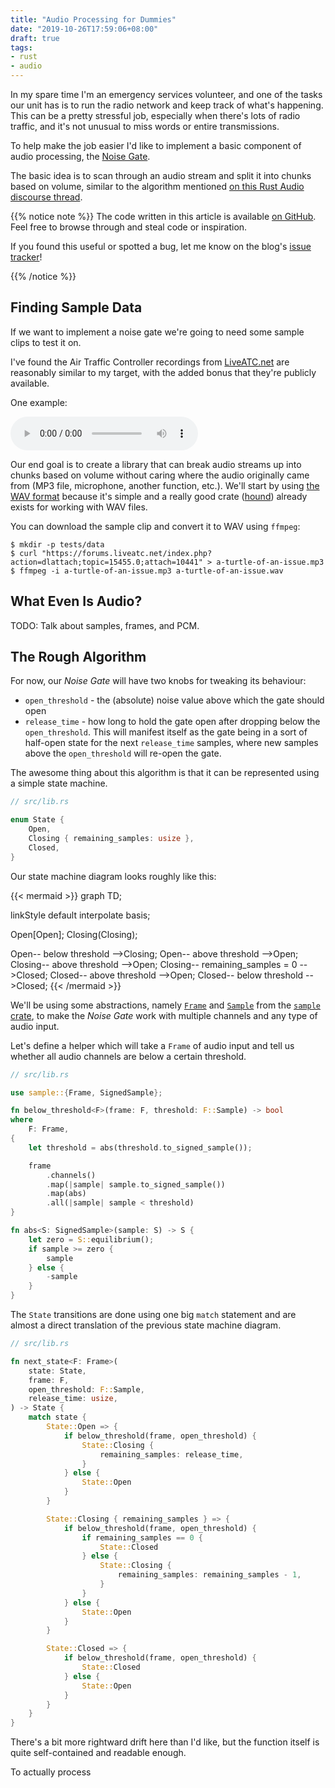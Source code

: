 ```yaml
---
title: "Audio Processing for Dummies"
date: "2019-10-26T17:59:06+08:00"
draft: true
tags:
- rust
- audio
---
```


In my spare time I'm an emergency services volunteer, and one of the tasks our
unit has is to run the radio network and keep track of what's happening. This
can be a pretty stressful job, especially when there's lots of radio traffic,
and it's not unusual to miss words or entire transmissions.

To help make the job easier I'd like to implement a basic component of audio
processing, the [Noise Gate][wiki].

The basic idea is to scan through an audio stream and split it into chunks
based on volume, similar to the algorithm mentioned [on this Rust Audio
discourse thread][thread].

{{% notice note %}}
The code written in this article is available [on GitHub][repo]. Feel free to
browse through and steal code or inspiration.

If you found this useful or spotted a bug, let me know on the blog's 
[issue tracker][issue]!

[repo]: https://github.com/Michael-F-Bryan/noise-gate
[issue]: https://github.com/Michael-F-Bryan/adventures.michaelfbryan.com
{{% /notice %}}

## Finding Sample Data

If we want to implement a noise gate we're going to need some sample clips to
test it on.

I've found the Air Traffic Controller recordings from [LiveATC.net][lan] are 
reasonably similar to my target, with the added bonus that they're publicly
available.

One example: 

<audio controls>
  <source src="a-turtle-of-an-issue.mp3" type="audio/mp3">
  Your browser does not support the audio tag.
</audio>

Our end goal is to create a library that can break audio streams up into
chunks based on volume without caring where the audio originally came from
(MP3 file, microphone, another function, etc.). We'll start by using [the WAV
format][wav] because it's simple and a really good crate ([hound][hound])
already exists for working with WAV files.

You can download the sample clip and convert it to WAV using `ffmpeg`:

```console
$ mkdir -p tests/data
$ curl "https://forums.liveatc.net/index.php?action=dlattach;topic=15455.0;attach=10441" > a-turtle-of-an-issue.mp3
$ ffmpeg -i a-turtle-of-an-issue.mp3 a-turtle-of-an-issue.wav
```

## What Even Is Audio?

TODO: Talk about samples, frames, and PCM.

## The Rough Algorithm

For now, our *Noise Gate* will have two knobs for tweaking its behaviour:

- `open_threshold` - the (absolute) noise value above which the gate should open
- `release_time` - how long to hold the gate open after dropping below the 
  `open_threshold`. This will manifest itself as the gate being in a sort of
  half-open state for the next `release_time` samples, where new samples
  above the `open_threshold` will re-open the gate.

The awesome thing about this algorithm is that it can be represented using a
simple state machine.

```rust
// src/lib.rs

enum State {
    Open,
    Closing { remaining_samples: usize },
    Closed,
}
```

Our state machine diagram looks roughly like this:

{{< mermaid >}}
graph TD;

  linkStyle default interpolate basis;

  Open[Open];
  Closing(Closing);

  Open-- below threshold -->Closing;
  Open-- above threshold -->Open;
  Closing-- above threshold -->Open;
  Closing-- remaining_samples = 0 -->Closed;
  Closed-- above threshold -->Open;
  Closed-- below threshold -->Closed;
{{< /mermaid >}}

We'll be using some abstractions, namely [`Frame`][frame] and
[`Sample`][sample] from the [`sample` crate][sample-crate], to make the
*Noise Gate* work with multiple channels and any type of audio input.

Let's define a helper which will take a `Frame` of audio input and tell us 
whether all audio channels are below a certain threshold.

```rust
// src/lib.rs

use sample::{Frame, SignedSample};

fn below_threshold<F>(frame: F, threshold: F::Sample) -> bool
where
    F: Frame,
{
    let threshold = abs(threshold.to_signed_sample());

    frame
        .channels()
        .map(|sample| sample.to_signed_sample())
        .map(abs)
        .all(|sample| sample < threshold)
}

fn abs<S: SignedSample>(sample: S) -> S {
    let zero = S::equilibrium();
    if sample >= zero {
        sample
    } else {
        -sample
    }
}
```

The `State` transitions are done using one big `match` statement and are almost 
a direct translation of the previous state machine diagram.

```rust
// src/lib.rs

fn next_state<F: Frame>(
    state: State,
    frame: F,
    open_threshold: F::Sample,
    release_time: usize,
) -> State {
    match state {
        State::Open => {
            if below_threshold(frame, open_threshold) {
                State::Closing {
                    remaining_samples: release_time,
                }
            } else {
                State::Open
            }
        }

        State::Closing { remaining_samples } => {
            if below_threshold(frame, open_threshold) {
                if remaining_samples == 0 {
                    State::Closed
                } else {
                    State::Closing {
                        remaining_samples: remaining_samples - 1,
                    }
                }
            } else {
                State::Open
            }
        }

        State::Closed => {
            if below_threshold(frame, open_threshold) {
                State::Closed
            } else {
                State::Open
            }
        }
    }
}
```

There's a bit more rightward drift here than I'd like, but the function itself
is quite self-contained and readable enough.

To actually process

[wiki]: https://en.wikipedia.org/wiki/Noise_gate
[thread]: https://rust-audio.discourse.group/t/splitting-an-audio-stream-based-on-volume-silence/171?u=michael-f-bryan
[lan]: https://www.liveatc.net/recordings.php
[wav]: https://en.wikipedia.org/wiki/WAV
[hound]: https://crates.io/crates/hound
[sample-crate]: https://crates.io/crates/sample
[frame]: https://docs.rs/sample/latest/sample/frame/trait.Frame.html
[sample]: https://docs.rs/sample/latest/sample/trait.Sample.html